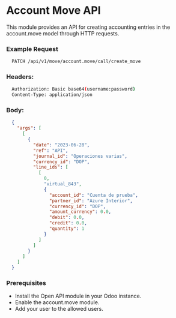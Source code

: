 # Account Move API
This module provides an API for creating accounting entries in the account.move model through HTTP requests.

### Example Request
```bash
  PATCH /api/v1/move/account.move/call/create_move
```

### Headers:
```bash
  Authorization: Basic base64(username:password)
  Content-Type: application/json
```

### Body:
```json
  {
    "args": [
      [
        {
          "date": "2023-06-28",
          "ref": "API",
          "journal_id": "Operaciones varias",
          "currency_id": "DOP",
          "line_ids": [
            [
              0,
              "virtual_843",
              {
                "account_id": "Cuenta de prueba",
                "partner_id": "Azure Interior",
                "currency_id": "DOP",
                "amount_currency": 0.0,
                "debit": 0.0,
                "credit": 0.0,
                "quantity": 1
              }
            ]
          ]
        }
      ]
    ]
  }
```
### Prerequisites
- Install the Open API module in your Odoo instance.
- Enable the account.move module.
- Add your user to the allowed users.
